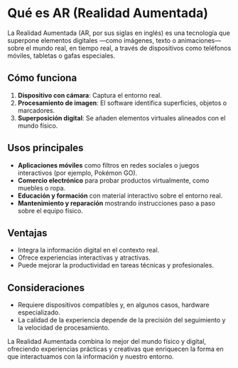 # Qué es AR (Realidad Aumentada)

La Realidad Aumentada (AR, por sus siglas en inglés) es una tecnología que superpone elementos digitales —como imágenes, texto o animaciones— sobre el mundo real, en tiempo real, a través de dispositivos como teléfonos móviles, tabletas o gafas especiales.

## Cómo funciona
1. **Dispositivo con cámara**: Captura el entorno real.
2. **Procesamiento de imagen**: El software identifica superficies, objetos o marcadores.
3. **Superposición digital**: Se añaden elementos virtuales alineados con el mundo físico.

## Usos principales
- **Aplicaciones móviles** como filtros en redes sociales o juegos interactivos (por ejemplo, Pokémon GO).
- **Comercio electrónico** para probar productos virtualmente, como muebles o ropa.
- **Educación y formación** con material interactivo sobre el entorno real.
- **Mantenimiento y reparación** mostrando instrucciones paso a paso sobre el equipo físico.

## Ventajas
- Integra la información digital en el contexto real.
- Ofrece experiencias interactivas y atractivas.
- Puede mejorar la productividad en tareas técnicas y profesionales.

## Consideraciones
- Requiere dispositivos compatibles y, en algunos casos, hardware especializado.
- La calidad de la experiencia depende de la precisión del seguimiento y la velocidad de procesamiento.

La Realidad Aumentada combina lo mejor del mundo físico y digital, ofreciendo experiencias prácticas y creativas que enriquecen la forma en que interactuamos con la información y nuestro entorno.

